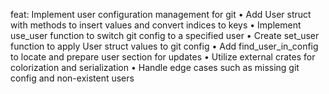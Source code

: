 feat: Implement user configuration management for git
 • Add User struct with methods to insert values and convert indices to keys
 • Implement use_user function to switch git config to a specified user
 • Create set_user function to apply User struct values to git config
 • Add find_user_in_config to locate and prepare user section for updates
 • Utilize external crates for colorization and serialization
 • Handle edge cases such as missing git config and non-existent users
